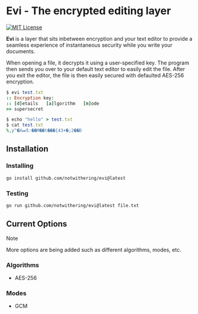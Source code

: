 # Evi - The encrypted editing layer

[![MIT License](https://img.shields.io/badge/License-MIT-a10b31)](LICENSE)

**Evi** is a layer that sits inbetween encryption and your text editor to provide a seamless experience of instantaneous security while you write your documents.

When opening a file, it decrypts it using a user-specified key. The program then sends you over to your default text editor to easily edit the file. After you exit the editor, the file is then easily secured with defaulted AES-256 encryption.

```ruby
$ evi test.txt
:: Encryption key:
:: [d]etails   [a]lgorithm   [m]ode
>> supersecret

$ echo "hello" > test.txt
$ cat test.txt
%,y^�X⏭5:��M��t���{43+�;2��D
```

## Installation

### Installing

```bash
go install github.com/notwithering/evi@latest
```

### Testing

```bash
go run github.com/notwithering/evi@latest file.txt
```

## Current Options

> [!NOTE]
> More options are being added such as different algorithms, modes, etc.

### Algorithms

- AES-256

### Modes

- GCM
